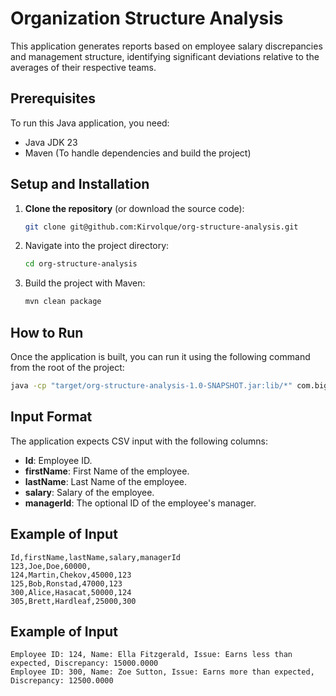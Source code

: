 # Organization Structure Analysis
This application generates reports based on employee salary discrepancies and management structure, identifying significant deviations relative to the averages of their respective teams.

## Prerequisites

To run this Java application, you need:
- Java JDK 23
- Maven (To handle dependencies and build the project)

## Setup and Installation

1. **Clone the repository** (or download the source code):
   ```bash
   git clone git@github.com:Kirvolque/org-structure-analysis.git
   ```
2. Navigate into the project directory:
   ```bash
   cd org-structure-analysis
   ```
3. Build the project with Maven:
   ```bash
   mvn clean package
   ```

## How to Run
Once the application is built, you can run it using the following command from the root of the project:
   ```bash
   java -cp "target/org-structure-analysis-1.0-SNAPSHOT.jar:lib/*" com.bigcompany.app.Main src/main/resources/employees.csv
   ```

## Input Format
The application expects CSV input with the following columns:
* **Id**: Employee ID.
* **firstName**: First Name of the employee.
* **lastName**: Last Name of the employee.
* **salary**: Salary of the employee.
* **managerId**: The optional ID of the employee's manager.

## Example of Input
   ```plaitext
   Id,firstName,lastName,salary,managerId
   123,Joe,Doe,60000,
   124,Martin,Chekov,45000,123
   125,Bob,Ronstad,47000,123
   300,Alice,Hasacat,50000,124
   305,Brett,Hardleaf,25000,300
   ```

## Example of Input
   ```plaitext
   Employee ID: 124, Name: Ella Fitzgerald, Issue: Earns less than expected, Discrepancy: 15000.0000
   Employee ID: 300, Name: Zoe Sutton, Issue: Earns more than expected, Discrepancy: 12500.0000
   ```
